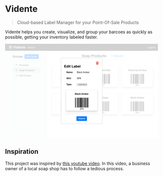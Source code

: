 # Vidente
> Cloud-based Label Manager for your Point-Of-Sale Products

Vidente helps you create, visualize, and group your barcoes as
quickly as possible, getting your inventory labeled faster.

![](public/images/interactive_label.png) 
<!--.element height="50%" -->

## Inspiration
This project was inspired by 
[this youtube video](https://www.youtube.com/watch?v=rUuUGIzY6as).
In this video, a business owner of a local soap shop 
has to follow a tedious process.

